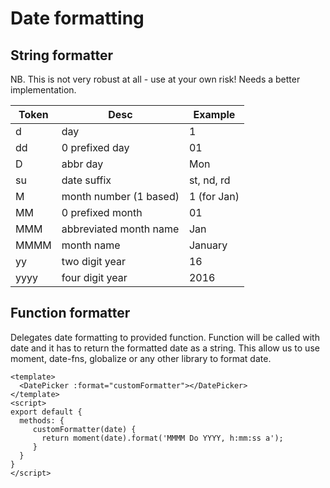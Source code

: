 # Date formatting

## String formatter

NB. This is not very robust at all - use at your own risk! Needs a better implementation.

| Token | Desc                   | Example     |
|-------|------------------------|-------------|
| d     | day                    | 1           |
| dd    | 0 prefixed day         | 01          |
| D     | abbr day               | Mon         |
| su    | date suffix            | st, nd, rd  |
| M     | month number (1 based) | 1 (for Jan) |
| MM    | 0 prefixed month       | 01          |
| MMM   | abbreviated month name | Jan         |
| MMMM  | month name             | January     |
| yy    | two digit year         | 16          |
| yyyy  | four digit year        | 2016        |

## Function formatter

Delegates date formatting to provided function.
Function will be called with date and it has to return the formatted date as a string.
This allow us to use moment, date-fns, globalize or any other library to format date.

```vue
<template>
  <DatePicker :format="customFormatter"></DatePicker>
</template>
<script>
export default {
  methods: {
     customFormatter(date) {
       return moment(date).format('MMMM Do YYYY, h:mm:ss a');
     }
  }
}
</script>
```
